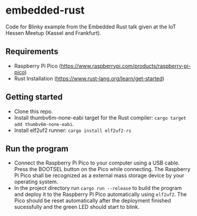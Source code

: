 # embedded-rust

Code for Blinky example from the Embedded Rust talk given at the IoT Hessen Meetup (Kassel and Frankfurt).

## Requirements

- Raspberry Pi Pico (https://www.raspberrypi.com/products/raspberry-pi-pico)
- Rust Installation (https://www.rust-lang.org/learn/get-started)

## Getting started

- Clone this repo.
- Install thumbv6m-none-eabi target for the Rust compiler: ```cargo target add thumbv6m-none-eabi```.
- Install elf2uf2 runner: ```cargo install elf2uf2-rs```

## Run the program

- Connect the Raspberry Pi Pico to your computer using a USB cable. Press the BOOTSEL button on the Pico while connecting. The Raspberry Pi Pico shall be recognized as a external mass storage device by your operating system.
- In the project directory run ```cargo run --release``` to build the program and deploy it to the Raspberry Pi Pico automatically using ```elf2uf2```. The Pico should be reset automatically after the deployment finished sucessfully and the green LED should start to blink.
